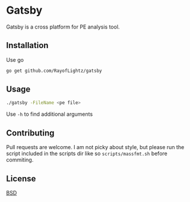 # Gatsby

Gatsby is a cross platform for PE analysis tool.

## Installation

Use go

```bash
go get github.com/RayofLightz/gatsby
```

## Usage

```bash
./gatsby -FileName <pe file>
```

Use `-h` to find additional arguments

## Contributing
Pull requests are welcome. I am not picky about style, but please run the script included in the scripts dir like so `scripts/massfmt.sh` before commiting. 

## License
[BSD](https://choosealicense.com/licenses/bsd/)
